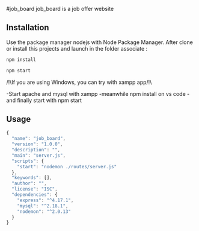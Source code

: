 #job_board
job_board is a job offer website

## Installation

Use the package manager nodejs with Node Package Manager.
After clone or install this projects and launch in the folder associate :

```bash
npm install
```

```bash
npm start
```

/!\If you are using Windows, you can try with xampp app/!\

-Start apache and mysql with xampp
-meanwhile npm install on vs code
-and finally start with npm start

## Usage

```javascript
{
  "name": "job_board",
  "version": "1.0.0",
  "description": "",
  "main": "server.js",
  "scripts": {
    "start": "nodemon ./routes/server.js"
  },
  "keywords": [],
  "author": "",
  "license": "ISC",
  "dependencies": {
    "express": "^4.17.1",
    "mysql": "^2.18.1",
    "nodemon": "^2.0.13"
  }
}
```
